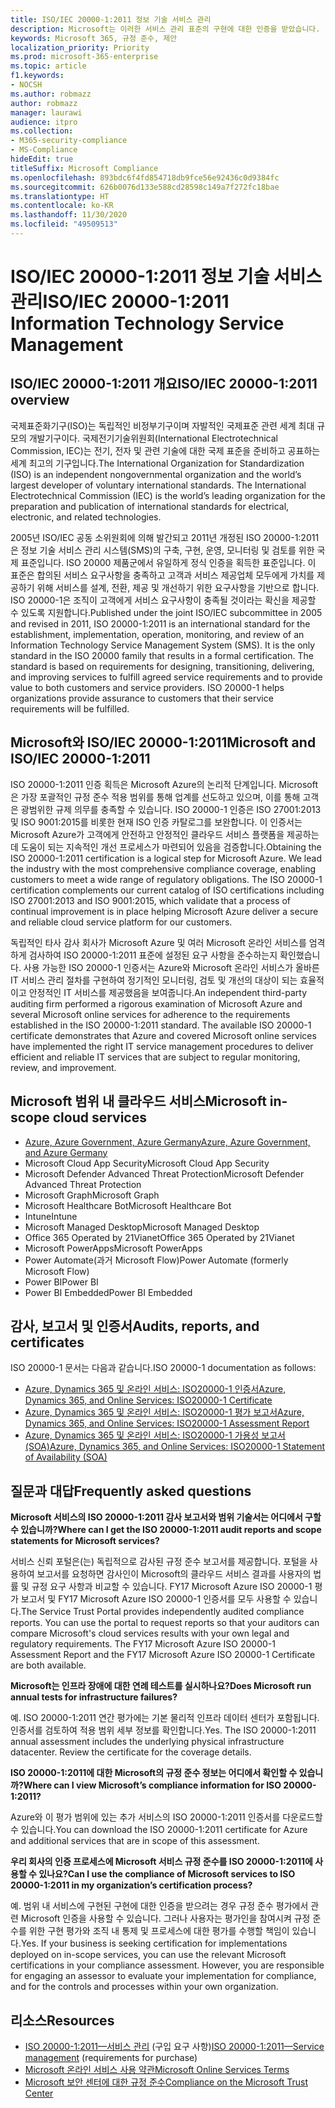 ```yaml
---
title: ISO/IEC 20000-1:2011 정보 기술 서비스 관리
description: Microsoft는 이러한 서비스 관리 표준의 구현에 대한 인증을 받았습니다.
keywords: Microsoft 365, 규정 준수, 제안
localization_priority: Priority
ms.prod: microsoft-365-enterprise
ms.topic: article
f1.keywords:
- NOCSH
ms.author: robmazz
author: robmazz
manager: laurawi
audience: itpro
ms.collection:
- M365-security-compliance
- MS-Compliance
hideEdit: true
titleSuffix: Microsoft Compliance
ms.openlocfilehash: 893bdc6f4fd854718db9fce56e92436c0d9384fc
ms.sourcegitcommit: 626b0076d133e588cd28598c149a7f272fc18bae
ms.translationtype: HT
ms.contentlocale: ko-KR
ms.lasthandoff: 11/30/2020
ms.locfileid: "49509513"
---
```

# <a name="isoiec-20000-12011-information-technology-service-management"></a><span data-ttu-id="6f1d6-104">ISO/IEC 20000-1:2011 정보 기술 서비스 관리</span><span class="sxs-lookup"><span data-stu-id="6f1d6-104">ISO/IEC 20000-1:2011 Information Technology Service Management</span></span>

## <a name="isoiec-20000-12011-overview"></a><span data-ttu-id="6f1d6-105">ISO/IEC 20000-1:2011 개요</span><span class="sxs-lookup"><span data-stu-id="6f1d6-105">ISO/IEC 20000-1:2011 overview</span></span>

<span data-ttu-id="6f1d6-p101">국제표준화기구(ISO)는 독립적인 비정부기구이며 자발적인 국제표준 관련 세계 최대 규모의 개발기구이다. 국제전기기술위원회(International Electrotechnical Commission, IEC)는 전기, 전자 및 관련 기술에 대한 국제 표준을 준비하고 공표하는 세계 최고의 기구입니다.</span><span class="sxs-lookup"><span data-stu-id="6f1d6-p101">The International Organization for Standardization (ISO) is an independent nongovernmental organization and the world’s largest developer of voluntary international standards. The International Electrotechnical Commission (IEC) is the world’s leading organization for the preparation and publication of international standards for electrical, electronic, and related technologies.</span></span>  
  
<span data-ttu-id="6f1d6-p102">2005년 ISO/IEC 공동 소위원회에 의해 발간되고 2011년 개정된 ISO 20000-1:2011은 정보 기술 서비스 관리 시스템(SMS)의 구축, 구현, 운영, 모니터링 및 검토를 위한 국제 표준입니다. ISO 20000 제품군에서 유일하게 정식 인증을 획득한 표준입니다. 이 표준은 합의된 서비스 요구사항을 충족하고 고객과 서비스 제공업체 모두에게 가치를 제공하기 위해 서비스를 설계, 전환, 제공 및 개선하기 위한 요구사항을 기반으로 합니다. ISO 20000-1은 조직이 고객에게 서비스 요구사항이 충족될 것이라는 확신을 제공할 수 있도록 지원합니다.</span><span class="sxs-lookup"><span data-stu-id="6f1d6-p102">Published under the joint ISO/IEC subcommittee in 2005 and revised in 2011, ISO 20000-1:2011 is an international standard for the establishment, implementation, operation, monitoring, and review of an Information Technology Service Management System (SMS). It is the only standard in the ISO 20000 family that results in a formal certification. The standard is based on requirements for designing, transitioning, delivering, and improving services to fulfill agreed service requirements and to provide value to both customers and service providers. ISO 20000-1 helps organizations provide assurance to customers that their service requirements will be fulfilled.</span></span>

## <a name="microsoft-and-isoiec-20000-12011"></a><span data-ttu-id="6f1d6-112">Microsoft와 ISO/IEC 20000-1:2011</span><span class="sxs-lookup"><span data-stu-id="6f1d6-112">Microsoft and ISO/IEC 20000-1:2011</span></span>

<span data-ttu-id="6f1d6-p103">ISO 20000-1:2011 인증 획득은 Microsoft Azure의 논리적 단계입니다. Microsoft은 가장 포괄적인 규정 준수 적용 범위를 통해 업계를 선도하고 있으며, 이를 통해 고객은 광범위한 규제 의무를 충족할 수 있습니다. ISO 20000-1 인증은 ISO 27001:2013 및 ISO 9001:2015를 비롯한 현재 ISO 인증 카탈로그를 보완합니다. 이 인증서는 Microsoft Azure가 고객에게 안전하고 안정적인 클라우드 서비스 플랫폼을 제공하는 데 도움이 되는 지속적인 개선 프로세스가 마련되어 있음을 검증합니다.</span><span class="sxs-lookup"><span data-stu-id="6f1d6-p103">Obtaining the ISO 20000-1:2011 certification is a logical step for Microsoft Azure. We lead the industry with the most comprehensive compliance coverage, enabling customers to meet a wide range of regulatory obligations. The ISO 20000-1 certification complements our current catalog of ISO certifications including ISO 27001:2013 and ISO 9001:2015, which validate that a process of continual improvement is in place helping Microsoft Azure deliver a secure and reliable cloud service platform for our customers.</span></span>  
  
<span data-ttu-id="6f1d6-p104">독립적인 타사 감사 회사가 Microsoft Azure 및 여러 Microsoft 온라인 서비스를 엄격하게 검사하여 ISO 20000-1:2011 표준에 설정된 요구 사항을 준수하는지 확인했습니다. 사용 가능한 ISO 20000-1 인증서는 Azure와 Microsoft 온라인 서비스가 올바른 IT 서비스 관리 절차를 구현하여 정기적인 모니터링, 검토 및 개선의 대상이 되는 효율적이고 안정적인 IT 서비스를 제공했음을 보여줍니다.</span><span class="sxs-lookup"><span data-stu-id="6f1d6-p104">An independent third-party auditing firm performed a rigorous examination of Microsoft Azure and several Microsoft online services for adherence to the requirements established in the ISO 20000-1:2011 standard. The available ISO 20000-1 certificate demonstrates that Azure and covered Microsoft online services have implemented the right IT service management procedures to deliver efficient and reliable IT services that are subject to regular monitoring, review, and improvement.</span></span>

## <a name="microsoft-in-scope-cloud-services"></a><span data-ttu-id="6f1d6-118">Microsoft 범위 내 클라우드 서비스</span><span class="sxs-lookup"><span data-stu-id="6f1d6-118">Microsoft in-scope cloud services</span></span>

- [<span data-ttu-id="6f1d6-119">Azure, Azure Government, Azure Germany</span><span class="sxs-lookup"><span data-stu-id="6f1d6-119">Azure, Azure Government, and Azure Germany</span></span>](https://aka.ms/AzureCompliance)
- <span data-ttu-id="6f1d6-120">Microsoft Cloud App Security</span><span class="sxs-lookup"><span data-stu-id="6f1d6-120">Microsoft Cloud App Security</span></span>
- <span data-ttu-id="6f1d6-121">Microsoft Defender Advanced Threat Protection</span><span class="sxs-lookup"><span data-stu-id="6f1d6-121">Microsoft Defender Advanced Threat Protection</span></span>
- <span data-ttu-id="6f1d6-122">Microsoft Graph</span><span class="sxs-lookup"><span data-stu-id="6f1d6-122">Microsoft Graph</span></span>
- <span data-ttu-id="6f1d6-123">Microsoft Healthcare Bot</span><span class="sxs-lookup"><span data-stu-id="6f1d6-123">Microsoft Healthcare Bot</span></span>
- <span data-ttu-id="6f1d6-124">Intune</span><span class="sxs-lookup"><span data-stu-id="6f1d6-124">Intune</span></span>
- <span data-ttu-id="6f1d6-125">Microsoft Managed Desktop</span><span class="sxs-lookup"><span data-stu-id="6f1d6-125">Microsoft Managed Desktop</span></span>
- <span data-ttu-id="6f1d6-126">Office 365 Operated by 21Vianet</span><span class="sxs-lookup"><span data-stu-id="6f1d6-126">Office 365 Operated by 21Vianet</span></span>
- <span data-ttu-id="6f1d6-127">Microsoft PowerApps</span><span class="sxs-lookup"><span data-stu-id="6f1d6-127">Microsoft PowerApps</span></span>
- <span data-ttu-id="6f1d6-128">Power Automate(과거 Microsoft Flow)</span><span class="sxs-lookup"><span data-stu-id="6f1d6-128">Power Automate (formerly Microsoft Flow)</span></span>
- <span data-ttu-id="6f1d6-129">Power BI</span><span class="sxs-lookup"><span data-stu-id="6f1d6-129">Power BI</span></span>
- <span data-ttu-id="6f1d6-130">Power BI Embedded</span><span class="sxs-lookup"><span data-stu-id="6f1d6-130">Power BI Embedded</span></span>

## <a name="audits-reports-and-certificates"></a><span data-ttu-id="6f1d6-131">감사, 보고서 및 인증서</span><span class="sxs-lookup"><span data-stu-id="6f1d6-131">Audits, reports, and certificates</span></span>

<span data-ttu-id="6f1d6-132">ISO 20000-1 문서는 다음과 같습니다.</span><span class="sxs-lookup"><span data-stu-id="6f1d6-132">ISO 20000-1 documentation as follows:</span></span>

- [<span data-ttu-id="6f1d6-133">Azure, Dynamics 365 및 온라인 서비스: ISO20000-1 인증서</span><span class="sxs-lookup"><span data-stu-id="6f1d6-133">Azure, Dynamics 365, and Online Services: ISO20000-1 Certificate</span></span>](https://aka.ms/azureiso200001cert)
- [<span data-ttu-id="6f1d6-134">Azure, Dynamics 365 및 온라인 서비스: ISO20000-1 평가 보고서</span><span class="sxs-lookup"><span data-stu-id="6f1d6-134">Azure, Dynamics 365, and Online Services: ISO20000-1 Assessment Report</span></span>](https://aka.ms/azureiso200001report)
- [<span data-ttu-id="6f1d6-135">Azure, Dynamics 365 및 온라인 서비스: ISO20000-1 가용성 보고서(SOA)</span><span class="sxs-lookup"><span data-stu-id="6f1d6-135">Azure, Dynamics 365, and Online Services: ISO20000-1 Statement of Availability (SOA)</span></span>](https://aka.ms/azureiso200001soa)

## <a name="frequently-asked-questions"></a><span data-ttu-id="6f1d6-136">질문과 대답</span><span class="sxs-lookup"><span data-stu-id="6f1d6-136">Frequently asked questions</span></span>

<span data-ttu-id="6f1d6-137">**Microsoft 서비스의 ISO 20000-1:2011 감사 보고서와 범위 기술서는 어디에서 구할 수 있습니까?**</span><span class="sxs-lookup"><span data-stu-id="6f1d6-137">**Where can I get the ISO 20000-1:2011 audit reports and scope statements for Microsoft services?**</span></span>

<span data-ttu-id="6f1d6-p105">서비스 신뢰 포털은(는) 독립적으로 감사된 규정 준수 보고서를 제공합니다. 포털을 사용하여 보고서를 요청하면 감사인이 Microsoft의 클라우드 서비스 결과를 사용자의 법률 및 규정 요구 사항과 비교할 수 있습니다. FY17 Microsoft Azure ISO 20000-1 평가 보고서 및 FY17 Microsoft Azure ISO 20000-1 인증서를 모두 사용할 수 있습니다.</span><span class="sxs-lookup"><span data-stu-id="6f1d6-p105">The Service Trust Portal provides independently audited compliance reports. You can use the portal to request reports so that your auditors can compare Microsoft's cloud services results with your own legal and regulatory requirements. The FY17 Microsoft Azure ISO 20000-1 Assessment Report and the FY17 Microsoft Azure ISO 20000-1 Certificate are both available.</span></span>

<span data-ttu-id="6f1d6-141">**Microsoft는 인프라 장애에 대한 연례 테스트를 실시하나요?**</span><span class="sxs-lookup"><span data-stu-id="6f1d6-141">**Does Microsoft run annual tests for infrastructure failures?**</span></span>

<span data-ttu-id="6f1d6-p106">예. ISO 20000-1:2011 연간 평가에는 기본 물리적 인프라 데이터 센터가 포함됩니다. 인증서를 검토하여 적용 범위 세부 정보를 확인합니다.</span><span class="sxs-lookup"><span data-stu-id="6f1d6-p106">Yes. The ISO 20000-1:2011 annual assessment includes the underlying physical infrastructure datacenter. Review the certificate for the coverage details.</span></span>

<span data-ttu-id="6f1d6-145">**ISO 20000-1:2011에 대한 Microsoft의 규정 준수 정보는 어디에서 확인할 수 있습니까?**</span><span class="sxs-lookup"><span data-stu-id="6f1d6-145">**Where can I view Microsoft’s compliance information for ISO 20000-1:2011?**</span></span>

<span data-ttu-id="6f1d6-146">Azure와 이 평가 범위에 있는 추가 서비스의 ISO 20000-1:2011 인증서를 다운로드할 수 있습니다.</span><span class="sxs-lookup"><span data-stu-id="6f1d6-146">You can download the ISO 20000-1:2011 certificate for Azure and additional services that are in scope of this assessment.</span></span>

<span data-ttu-id="6f1d6-147">**우리 회사의 인증 프로세스에 Microsoft 서비스 규정 준수를 ISO 20000-1:2011에 사용할 수 있나요?**</span><span class="sxs-lookup"><span data-stu-id="6f1d6-147">**Can I use the compliance of Microsoft services to ISO 20000-1:2011 in my organization’s certification process?**</span></span>

<span data-ttu-id="6f1d6-p107">예. 범위 내 서비스에 구현된 구현에 대한 인증을 받으려는 경우 규정 준수 평가에서 관련 Microsoft 인증을 사용할 수 있습니다. 그러나 사용자는 평가인을 참여시켜 규정 준수를 위한 구현 평가와 조직 내 통제 및 프로세스에 대한 평가를 수행할 책임이 있습니다.</span><span class="sxs-lookup"><span data-stu-id="6f1d6-p107">Yes. If your business is seeking certification for implementations deployed on in-scope services, you can use the relevant Microsoft certifications in your compliance assessment. However, you are responsible for engaging an assessor to evaluate your implementation for compliance, and for the controls and processes within your own organization.</span></span>

## <a name="resources"></a><span data-ttu-id="6f1d6-151">리소스</span><span class="sxs-lookup"><span data-stu-id="6f1d6-151">Resources</span></span>

- <span data-ttu-id="6f1d6-152">[ISO 20000-1:2011—서비스 관리](https://www.iso.org/standard/51986.html) (구입 요구 사항)</span><span class="sxs-lookup"><span data-stu-id="6f1d6-152">[ISO 20000-1:2011—Service management](https://www.iso.org/standard/51986.html) (requirements for purchase)</span></span>
- [<span data-ttu-id="6f1d6-153">Microsoft 온라인 서비스 사용 약관</span><span class="sxs-lookup"><span data-stu-id="6f1d6-153">Microsoft Online Services Terms</span></span>](https://aka.ms/Online-Services-Terms)
- [<span data-ttu-id="6f1d6-154">Microsoft 보안 센터에 대한 규정 준수</span><span class="sxs-lookup"><span data-stu-id="6f1d6-154">Compliance on the Microsoft Trust Center</span></span>](https://www.microsoft.com/trust-center/compliance/compliance-overview)

